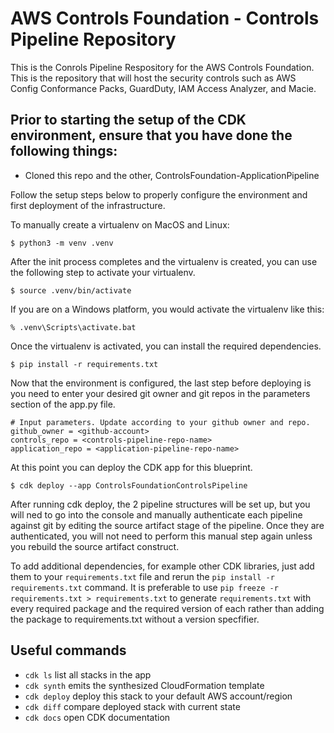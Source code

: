 # AWS Controls Foundation - Controls Pipeline Repository

This is the Conrols Pipeline Respository for the AWS Controls Foundation. This
is the repository that will host the security controls such as AWS Config
Conformance Packs, GuardDuty, IAM Access Analyzer, and Macie.

## Prior to starting the setup of the CDK environment, ensure that you have done the following things:
* Cloned this repo and the other, ControlsFoundation-ApplicationPipeline

Follow the setup steps below to properly configure the environment and first
deployment of the infrastructure.

To manually create a virtualenv on MacOS and Linux:

```
$ python3 -m venv .venv
```

After the init process completes and the virtualenv is created, you can use the following
step to activate your virtualenv.

```
$ source .venv/bin/activate
```

If you are on a Windows platform, you would activate the virtualenv like this:

```
% .venv\Scripts\activate.bat
```

Once the virtualenv is activated, you can install the required dependencies.

```
$ pip install -r requirements.txt
```

Now that the environment is configured, the last step before deploying is you
need to enter your desired git owner and git repos in the parameters section of
the app.py file.

```
# Input parameters. Update according to your github owner and repo.
github_owner = <github-account>
controls_repo = <controls-pipeline-repo-name>
application_repo = <application-pipeline-repo-name>
```

At this point you can deploy the CDK app for this blueprint.

```
$ cdk deploy --app ControlsFoundationControlsPipeline
```

After running cdk deploy, the 2 pipeline structures will be set up, but you will
ned to go into the console and manually authenticate each pipeline against git
by editing the source artifact stage of the pipeline. Once they are
authenticated, you will not need to perform this manual step again unless you
rebuild the source artifact construct.

To add additional dependencies, for example other CDK libraries, just add
them to your `requirements.txt` file and rerun the `pip install -r requirements.txt`
command. It is preferable to use `pip freeze -r requirements.txt > requirements.txt`
to generate `requirements.txt` with every required package and the required
version of each rather than adding the package to requirements.txt without a
version specfifier.

## Useful commands

 * `cdk ls`          list all stacks in the app
 * `cdk synth`       emits the synthesized CloudFormation template
 * `cdk deploy`      deploy this stack to your default AWS account/region
 * `cdk diff`        compare deployed stack with current state
 * `cdk docs`        open CDK documentation

